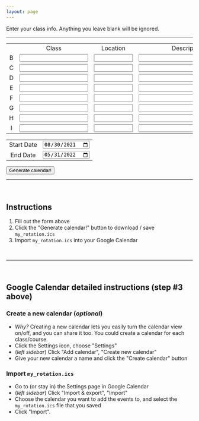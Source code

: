 ```yaml
---
layout: page
---
```


Enter your class info.  Anything you leave blank will be ignored.

<hr/>

<style>
td {
    text-align: center;
}
</style>

<table>
<tr><td></td><td>Class</td><td>Location</td><td>Description</td></tr>
<tr><td>B</td><td><input type="text" id="B" size="20%"></td><td><input type="text" id="B_location" size="10%"></td><td><input type="text" id="B_description" size="30%"></td></tr>
<tr><td>C</td><td><input type="text" id="C" size="20%"></td><td><input type="text" id="C_location" size="10%"></td><td><input type="text" id="C_description" size="30%"></td></tr>
<tr><td>D</td><td><input type="text" id="D" size="20%"></td><td><input type="text" id="D_location" size="10%"></td><td><input type="text" id="D_description" size="30%"></td></tr>
<tr><td>E</td><td><input type="text" id="E" size="20%"></td><td><input type="text" id="E_location" size="10%"></td><td><input type="text" id="E_description" size="30%"></td></tr>
<tr><td>F</td><td><input type="text" id="F" size="20%"></td><td><input type="text" id="F_location" size="10%"></td><td><input type="text" id="F_description" size="30%"></td></tr>
<tr><td>G</td><td><input type="text" id="G" size="20%"></td><td><input type="text" id="G_location" size="10%"></td><td><input type="text" id="G_description" size="30%"></td></tr>
<tr><td>H</td><td><input type="text" id="H" size="20%"></td><td><input type="text" id="H_location" size="10%"></td><td><input type="text" id="H_description" size="30%"></td></tr>
<tr><td>I</td><td><input type="text" id="I" size="20%"></td><td><input type="text" id="I_location" size="10%"></td><td><input type="text" id="I_description" size="30%"></td></tr>
</table>

<table>
<tr><td>Start Date</td><td><input type="date" name="start" id="startTime" value="2021-08-30"></td></tr>
<tr><td>End Date</td><td><input type="date" name="end" id="endTime" value="2022-05-31"></td></tr>
</table>

<input type="button" value="Generate calendar!" onclick="generateCalendar()">

<br/>
<hr/>
<br/>

## Instructions

1. Fill out the form above
2. Click the "Generate calendar!" button to download / save `my_rotation.ics`
3. Import `my_rotation.ics` into your Google Calendar

<br/>
<hr/>
<br/>


## Google Calendar detailed instructions (step #3 above)

### Create a new calendar (_optional_)

- _Why?_ Creating a new calendar lets you easily turn the calendar view
  on/off, and you can share it too.  You could create a calendar for each
  class/course.
- Click the Settings icon, choose "Settings"
- (_left sidebar_) Click "Add calendar", "Create new calendar"
- Give your new calendar a name and click the "Create calendar" button 



### Import `my_rotation.ics`

- Go to (or stay in) the Settings page in Google Calendar
- (_left sidebar_) Click "Import & export", "Import"
- Choose the calendar you want to add the events to, and select the
    `my_rotation.ics` file that you saved
- Click "Import".



<script src="js/ics_transform_bundle.js"></script>

<script>


function download(filename, text) 
{
    let element = document.createElement('a');
    element.setAttribute('href', 'data:text/plain;charset=utf-8,' + encodeURIComponent(text));
    element.setAttribute('download', filename);
    element.style.display = 'none';

    document.body.appendChild(element);
    element.click();
    document.body.removeChild(element);
}


function generateCalendar() 
{
    let periods = ['B', 'C', 'D', 'E', 'F', 'G', 'H', 'I'];
    let schedule = {};

    for (let period of periods)
    {
        let inputClass = document.getElementById(period);
        if (inputClass.value)
        {
            schedule[period] = {};
            schedule[period]["summary"] = inputClass.value;

            let inputLocation = document.getElementById(period + "_location");
            if (inputLocation)
                schedule[period]["location"] = inputLocation.value;

            let inputDescription = document.getElementById(period + "_description");
            if (inputDescription)
                schedule[period]["description"] = inputDescription.value;
        }
    }

    let startTime = document.getElementById("startTime").value;
    let endTime = document.getElementById("endTime").value;

    let ics = ics_transform.doTransformation(schedule, startTime, endTime);

    download("my_rotation.ics", ics);
}

</script>



